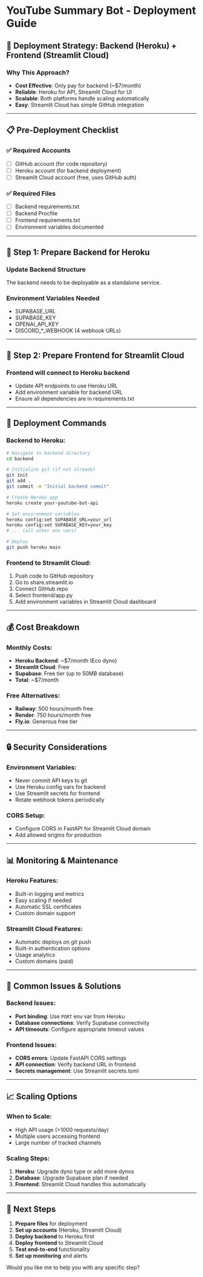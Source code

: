 # YouTube Summary Bot - Deployment Guide

## 🚀 Deployment Strategy: Backend (Heroku) + Frontend (Streamlit Cloud)

### Why This Approach?
- **Cost Effective**: Only pay for backend (~$7/month)
- **Reliable**: Heroku for API, Streamlit Cloud for UI
- **Scalable**: Both platforms handle scaling automatically
- **Easy**: Streamlit Cloud has simple GitHub integration

---

## 📋 Pre-Deployment Checklist

### ✅ Required Accounts
- [ ] GitHub account (for code repository)
- [ ] Heroku account (for backend deployment)
- [ ] Streamlit Cloud account (free, uses GitHub auth)

### ✅ Required Files
- [ ] Backend requirements.txt
- [ ] Backend Procfile 
- [ ] Frontend requirements.txt
- [ ] Environment variables documented

---

## 🔧 Step 1: Prepare Backend for Heroku

### Update Backend Structure
The backend needs to be deployable as a standalone service.

### Environment Variables Needed
- SUPABASE_URL
- SUPABASE_KEY  
- OPENAI_API_KEY
- DISCORD_*_WEBHOOK (4 webhook URLs)

---

## 🔧 Step 2: Prepare Frontend for Streamlit Cloud

### Frontend will connect to Heroku backend
- Update API endpoints to use Heroku URL
- Add environment variable for backend URL
- Ensure all dependencies are in requirements.txt

---

## 📝 Deployment Commands

### Backend to Heroku:
```bash
# Navigate to backend directory
cd backend

# Initialize git (if not already)
git init
git add .
git commit -m "Initial backend commit"

# Create Heroku app
heroku create your-youtube-bot-api

# Set environment variables
heroku config:set SUPABASE_URL=your_url
heroku config:set SUPABASE_KEY=your_key
# ... (all other env vars)

# Deploy
git push heroku main
```

### Frontend to Streamlit Cloud:
1. Push code to GitHub repository
2. Go to share.streamlit.io
3. Connect GitHub repo
4. Select frontend/app.py
5. Add environment variables in Streamlit Cloud dashboard

---

## 💰 Cost Breakdown

### Monthly Costs:
- **Heroku Backend**: ~$7/month (Eco dyno)
- **Streamlit Cloud**: Free
- **Supabase**: Free tier (up to 50MB database)
- **Total**: ~$7/month

### Free Alternatives:
- **Railway**: 500 hours/month free
- **Render**: 750 hours/month free  
- **Fly.io**: Generous free tier

---

## 🔒 Security Considerations

### Environment Variables:
- Never commit API keys to git
- Use Heroku config vars for backend
- Use Streamlit secrets for frontend
- Rotate webhook tokens periodically

### CORS Setup:
- Configure CORS in FastAPI for Streamlit Cloud domain
- Add allowed origins for production

---

## 📊 Monitoring & Maintenance

### Heroku Features:
- Built-in logging and metrics
- Easy scaling if needed
- Automatic SSL certificates
- Custom domain support

### Streamlit Cloud Features:
- Automatic deploys on git push
- Built-in authentication options
- Usage analytics
- Custom domains (paid)

---

## 🚨 Common Issues & Solutions

### Backend Issues:
- **Port binding**: Use `PORT` env var from Heroku
- **Database connections**: Verify Supabase connectivity
- **API timeouts**: Configure appropriate timeout values

### Frontend Issues:
- **CORS errors**: Update FastAPI CORS settings
- **API connection**: Verify backend URL in frontend
- **Secrets management**: Use Streamlit secrets.toml

---

## 📈 Scaling Options

### When to Scale:
- High API usage (>1000 requests/day)
- Multiple users accessing frontend
- Large number of tracked channels

### Scaling Steps:
1. **Heroku**: Upgrade dyno type or add more dynos
2. **Database**: Upgrade Supabase plan if needed
3. **Frontend**: Streamlit Cloud handles this automatically

---

## 🎯 Next Steps

1. **Prepare files** for deployment
2. **Set up accounts** (Heroku, Streamlit Cloud)
3. **Deploy backend** to Heroku first
4. **Deploy frontend** to Streamlit Cloud
5. **Test end-to-end** functionality
6. **Set up monitoring** and alerts

Would you like me to help you with any specific step?
